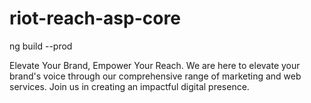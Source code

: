 # riot-reach-asp-core
ng build --prod

Elevate Your Brand, Empower Your Reach.
We are here to elevate your brand's voice through our comprehensive range of marketing and web services. Join us in creating an impactful digital presence.
